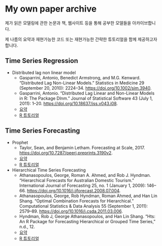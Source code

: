# My own paper archive
제가 읽은 모델링에 관한 논문과 책, 웹사이트 등을 통해 공부한 모델들을 아카이브합니다.

제 나름의 요약과 재현가능한 코드 또는 재현가능한 간략한 튜토리얼을 함께 제공하고자 합니다.

## Time Series Regression
- Distributed lag non linear model
  - Gasparrini, Antonio, Benedict Armstrong, and M.G. Kenward. “Distributed Lag Non-Linear Models.” Statistics in Medicine 29 (September 20, 2010): 2224–34. https://doi.org/10.1002/sim.3940.
  - Gasparrini, Antonio. “Distributed Lag Linear and Non-Linear Models in R: The Package Dlnm.” Journal of Statistical Software 43 (July 1, 2011): 1–20. https://doi.org/10.18637/jss.v043.i08.
  - [요약](https://be-favorite.tistory.com/80)
  - [R 튜토리얼](https://be-favorite.github.io/Multiple_timeseries/DLNMs/Tutorials_DLNMs.html)

## Time Series Forecasting
- Prophet
  - Taylor, Sean, and Benjamin Letham. Forecasting at Scale, 2017. https://doi.org/10.7287/peerj.preprints.3190v2.
  - [요약](https://be-favorite.tistory.com/64)
  - [R 튜토리얼](https://be-favorite.github.io/Tutorial_prophet/Report.html)
- Hierarchical Time Series Forecasting
  - Athanasopoulos, George, Roman A. Ahmed, and Rob J. Hyndman. “Hierarchical Forecasts for Australian Domestic Tourism.” International Journal of Forecasting 25, no. 1 (January 1, 2009): 146–66. https://doi.org/10.1016/j.ijforecast.2008.07.004.
  - Athanasopoulos, George, Rob Hyndman, Roman Ahmed, and Han Lin Shang. “Optimal Combination Forecasts for Hierarchical.” Computational Statistics & Data Analysis 55 (September 1, 2011): 2579–89. https://doi.org/10.1016/j.csda.2011.03.006.
  - Hyndman, Rob J, George Athanasopoulos, and Han Lin Shang. “Hts: An R Package for Forecasting Hierarchical or Grouped Time Series,” n.d., 12.
  - [요약](https://be-favorite.tistory.com/60?category=928223)
  - [R 튜토리얼](https://otexts.com/fpp3/hts.html)




  
